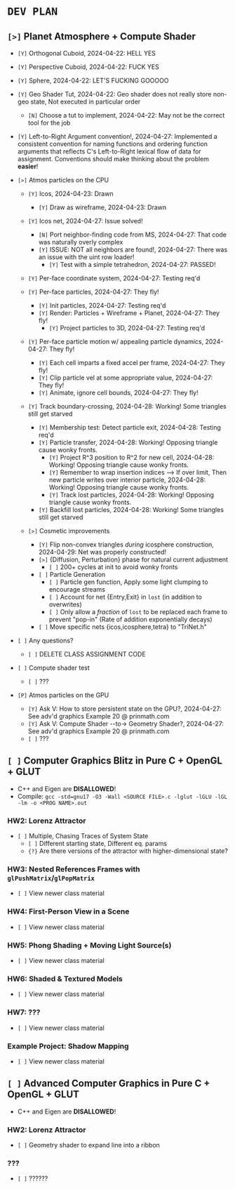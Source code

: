 # `DEV PLAN`

## `[>]` Planet Atmosphere + Compute Shader 

* `[Y]` Orthogonal  Cuboid, 2024-04-22: HELL YES
* `[Y]` Perspective Cuboid, 2024-04-22: FUCK YES
* `[Y]` Sphere, 2024-04-22: LET'S FUCKING GOOOOO
* `[Y]` Geo Shader Tut, 2024-04-22: Geo shader does not really store non-geo state, Not executed in particular order
    - `[N]` Choose a tut to implement, 2024-04-22: May not be the correct tool for the job
* `[Y]` Left-to-Right Argument convention!, 2024-04-27: Implemented a consistent convention for naming functions and ordering function arguments that reflects C's Left-to-Right lexical flow of data for assignment.  Conventions should make thinking about the problem **easier**!
* `[>]` Atmos particles on the CPU
    - `[Y]` Icos, 2024-04-23: Drawn
        * `[Y]` Draw as wireframe, 2024-04-23: Drawn
    - `[Y]` Icos net, 2024-04-27: Issue solved!
        * `[N]` Port neighbor-finding code from MS, 2024-04-27: That code was naturally overly complex
        * `[Y]` ISSUE: NOT all neighbors are found!, 2024-04-27: There was an issue with the uint row loader!
            - `[Y]` Test with a simple tetrahedron, 2024-04-27: PASSED!
    - `[Y]` Per-face coordinate system, 2024-04-27: Testing req'd
    - `[Y]` Per-face particles, 2024-04-27: They fly!
        * `[Y]` Init particles, 2024-04-27: Testing req'd
        * `[Y]` Render: Particles + Wireframe + Planet, 2024-04-27: They fly!
            - `[Y]` Project particles to 3D, 2024-04-27: Testing req'd
    - `[Y]` Per-face particle motion w/ appealing particle dynamics, 2024-04-27: They fly!
        * `[Y]` Each cell imparts a fixed accel per frame, 2024-04-27: They fly!
        * `[Y]` Clip particle vel at some appropriate value, 2024-04-27: They fly!
        * `[Y]` Animate, ignore cell bounds, 2024-04-27: They fly!
    - `[Y]` Track boundary-crossing, 2024-04-28: Working! Some triangles still get starved
        * `[Y]` Membership test: Detect particle exit, 2024-04-28: Testing req'd
        * `[Y]` Particle transfer, 2024-04-28: Working! Opposing triangle cause wonky fronts.
            - `[Y]` Project R^3 position to R^2 for new cell, 2024-04-28: Working! Opposing triangle cause wonky fronts.
            - `[Y]` Remember to wrap insertion indices --> If over limit, Then new particle writes over interior particle, 2024-04-28: Working! Opposing triangle cause wonky fronts.  
            - `[Y]` Track lost particles, 2024-04-28: Working! Opposing triangle cause wonky fronts.
        * `[Y]` Backfill lost particles, 2024-04-28: Working! Some triangles still get starved

    - `[>]` Cosmetic improvements
        * `[Y]` Flip non-convex triangles *during* icosphere construction, 2024-04-29: Net was properly constructed!
        * `[>]` {Diffusion, Perturbation} phase for natural current adjustment
            - `[ ]` 200+ cycles at init to avoid wonky fronts
        * `[ ]` Particle Generation
            - `[ ]` Particle gen function, Apply some light clumping to encourage streams
            - `[ ]` Account for net {Entry,Exit} in `lost` (in addition to overwrites)
            - `[ ]` Only allow a *fraction* of `lost` to be replaced each frame to prevent "pop-in" (Rate of addition exponentially decays)
        * `[ ]` Move specific nets {icos,icosphere,tetra} to "TriNet.h"

* `[ ]` Any questions?
    - `[ ]` DELETE CLASS ASSIGNMENT CODE
* `[ ]` Compute shader test
    - `[ ]` ???
* `[P]` Atmos particles on the GPU
    - `[Y]` Ask V: How to store persistent state on the GPU?, 2024-04-27: See adv'd graphics Example 20 @ prinmath.com
    - `[Y]` Ask V: Compute Shader --to-> Geometry Shader?, 2024-04-27: See adv'd graphics Example 20 @ prinmath.com
    - `[ ]` ???



## `[ ]` Computer Graphics Blitz in Pure C + OpenGL + GLUT
* C++ and Eigen are **DISALLOWED**!
* Compile: `gcc -std=gnu17 -O3 -Wall <SOURCE FILE>.c -lglut -lGLU -lGL -lm -o <PROG NAME>.out`

### HW2: Lorenz Attractor
* `[ ]` Multiple, Chasing Traces of System State
    - `[ ]` Different starting state, Different eq. params
    - `{?}` Are there versions of the attractor with higher-dimensional state?

### HW3: Nested References Frames with `glPushMatrix`/`glPopMatrix`
* `[ ]` View newer class material

### HW4: First-Person View in a Scene
* `[ ]` View newer class material

### HW5: Phong Shading + Moving Light Source(s)
* `[ ]` View newer class material

### HW6: Shaded & Textured Models
* `[ ]` View newer class material

### HW7: ???
* `[ ]` View newer class material

### Example Project: Shadow Mapping
* `[ ]` View newer class material


## `[ ]` Advanced Computer Graphics in Pure C + OpenGL + GLUT
* C++ and Eigen are **DISALLOWED**!

### HW2: Lorenz Attractor
* `[ ]` Geometry shader to expand line into a ribbon

### ???
* `[ ]` ??????